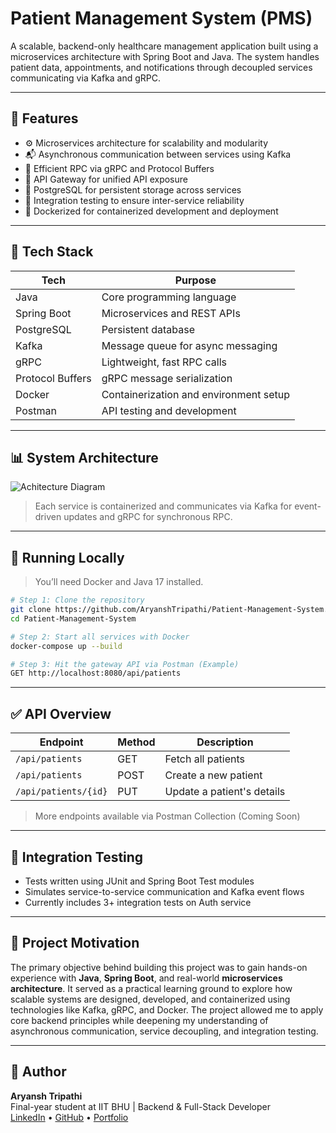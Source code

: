 # Patient Management System (PMS)

A scalable, backend-only healthcare management application built using a microservices architecture with Spring Boot and Java. The system handles patient data, appointments, and notifications through decoupled services communicating via Kafka and gRPC.

---

## 🚀 Features

- ⚙️ Microservices architecture for scalability and modularity
- 📬 Asynchronous communication between services using Kafka
- 🔗 Efficient RPC via gRPC and Protocol Buffers
- 🔐 API Gateway for unified API exposure
- 🐘 PostgreSQL for persistent storage across services
- 🧪 Integration testing to ensure inter-service reliability
- 🐳 Dockerized for containerized development and deployment

---

## 🧱 Tech Stack

| Tech              | Purpose                                |
|-------------------|----------------------------------------|
| Java              | Core programming language              |
| Spring Boot       | Microservices and REST APIs            |
| PostgreSQL        | Persistent database                    |
| Kafka             | Message queue for async messaging      |
| gRPC              | Lightweight, fast RPC calls            |
| Protocol Buffers  | gRPC message serialization             |
| Docker            | Containerization and environment setup |
| Postman           | API testing and development            |

---

## 📊 System Architecture

![Achitecture Diagram](https://res.cloudinary.com/dngjfx9ln/image/upload/v1744198009/architecture_ydgnwo.png)

> Each service is containerized and communicates via Kafka for event-driven updates and gRPC for synchronous RPC.

---

## 🧪 Running Locally

> You’ll need Docker and Java 17 installed.

```bash
# Step 1: Clone the repository
git clone https://github.com/AryanshTripathi/Patient-Management-System.git
cd Patient-Management-System

# Step 2: Start all services with Docker
docker-compose up --build

# Step 3: Hit the gateway API via Postman (Example)
GET http://localhost:8080/api/patients
```

---

## ✅ API Overview

| Endpoint                   | Method | Description            |
|----------------------------|--------|------------------------|
| `/api/patients`           | GET    | Fetch all patients         |
| `/api/patients`           | POST   | Create a new patient       |
| `/api/patients/{id}`      | PUT    | Update a patient's details |

> More endpoints available via Postman Collection (Coming Soon)

---

## 🧪 Integration Testing

- Tests written using JUnit and Spring Boot Test modules
- Simulates service-to-service communication and Kafka event flows
- Currently includes 3+ integration tests on Auth service

---

## 📌 Project Motivation

The primary objective behind building this project was to gain hands-on experience with **Java**, **Spring Boot**, and real-world **microservices architecture**. It served as a practical learning ground to explore how scalable systems are designed, developed, and containerized using technologies like Kafka, gRPC, and Docker. The project allowed me to apply core backend principles while deepening my understanding of asynchronous communication, service decoupling, and integration testing.

---

## 🙌 Author

**Aryansh Tripathi**  
Final-year student at IIT BHU | Backend & Full-Stack Developer  
[LinkedIn](https://www.linkedin.com/in/aryansh-tripathi-1485aa201/) • [GitHub](https://github.com/AryanshTripathi) • [Portfolio](https://portfolio-eta-smoky-77.vercel.app/)
